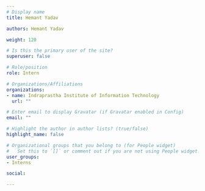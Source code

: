 ```yaml
---
# Display name
title: Hemant Yadav

authors: Hemant Yadav

weight: 120

# Is this the primary user of the site?
superuser: false

# Role/position
role: Intern

# Organizations/Affiliations
organizations:
- name: Indraprastha Institute of Information Technology
  url: ""

# Enter email to display Gravatar (if Gravatar enabled in Config)
email: ""

# Highlight the author in author lists? (true/false)
highlight_name: false

# Organizational groups that you belong to (for People widget)
#   Set this to `[]` or comment out if you are not using People widget.
user_groups:
- Interns

social:

---
```

